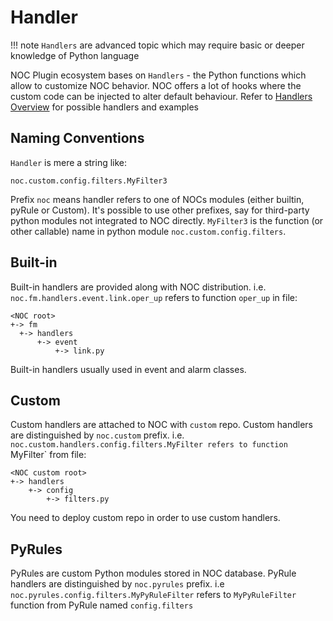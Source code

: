 # Handler

!!! note
    `Handlers` are advanced topic which may require basic
    or deeper knowledge of Python language

NOC Plugin ecosystem bases on `Handlers` - the Python functions which
allow to customize NOC behavior. NOC offers a lot of hooks where the
custom code can be injected to alter default behaviour. Refer to
[Handlers Overview](../../../dev/handlers/index.md) for possible handlers and examples

## Naming Conventions
`Handler` is mere a string like:
```
noc.custom.config.filters.MyFilter3
```

Prefix `noc` means handler refers to one of NOCs modules (either
builtin, pyRule or Custom). It's possible to use other prefixes, say
for third-party python modules not integrated to NOC directly.
`MyFilter3` is the function (or other callable) name in python module
`noc.custom.config.filters`.

## Built-in
Built-in handlers are provided along with NOC distribution. i.e.
`noc.fm.handlers.event.link.oper_up` refers to function `oper_up` in file:

```
<NOC root>
+-> fm
  +-> handlers
      +-> event
          +-> link.py
```

Built-in handlers usually used in event and alarm classes.

## Custom
Custom handlers are attached to NOC with `custom` repo. Custom handlers
are distinguished by `noc.custom` prefix. i.e.
`noc.custom.handlers.config.filters.MyFilter refers to function `MyFilter`
from file:
```
<NOC custom root>
+-> handlers
    +-> config
        +-> filters.py
```
You need to deploy custom repo in order to use custom handlers.

## PyRules
PyRules are custom Python modules stored in NOC database. PyRule handlers
are distinguished by `noc.pyrules` prefix. i.e
`noc.pyrules.config.filters.MyPyRuleFilter` refers to `MyPyRuleFilter`
function from PyRule named `config.filters`
